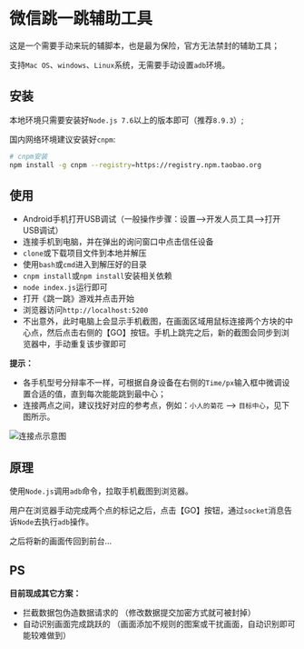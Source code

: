 # 微信跳一跳辅助工具

这是一个需要手动来玩的辅脚本，也是最为保险，官方无法禁封的辅助工具；

支持`Mac OS`、`windows`、`Linux`系统，无需要手动设置`adb`环境。


## 安装

本地环境只需要安装好`Node.js 7.6`以上的版本即可（推荐`8.9.3`）;

国内网络环境建议安装好`cnpm`:

```bash
# cnpm安装
npm install -g cnpm --registry=https://registry.npm.taobao.org
```

## 使用

- Android手机打开USB调试（一般操作步骤：设置-->开发人员工具-->打开USB调试）
- 连接手机到电脑，并在弹出的询问窗口中点击信任设备
- `clone`或下载项目文件到本地并解压
- 使用`bash`或`cmd`进入到解压好的目录
- `cnpm install`或`npm install`安装相关依赖
- `node index.js`运行即可
- 打开《跳一跳》游戏并点击开始
- 浏览器访问`http://localhost:5200`
- 不出意外，此时电脑上会显示手机截图，在画面区域用鼠标连接两个方块的中心点，然后点击右侧的【GO】按钮。手机上跳完之后，新的截图会同步到浏览器中，手动重复该步骤即可

**提示：**

- 各手机型号分辩率不一样，可根据自身设备在右侧的`Time/px`输入框中微调设置合适的值，直到每次能能跳到最中心；
- 连接两点之间，建议找好对应的参考点，例如：`小人的菊花` --> `目标中心`，见下图所示。

![连接点示意图](https://rawcdn.githack.com/sbfkcel/WechatJumpGameHelper/master/static/images/Snipaste_2018-01-04_11-24-08.png?v=6)


## 原理

使用`Node.js`调用`adb`命令，拉取手机截图到浏览器。

用户在浏览器手动完成两个点的标记之后，点击【GO】按钮，通过`socket`消息告诉`Node`去执行`adb`操作。

之后将新的画面传回到前台...

## PS

**目前现成其它方案：**
- 拦截数据包伪造数据请求的 （修改数据提交加密方式就可被封掉）
- 自动识别画面完成跳跃的 （画面添加不规则的图案或干扰画面，自动识别即可能较难做到）
